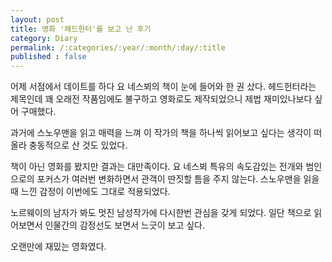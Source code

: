 ```yaml
---
layout: post
title: 영화 '헤드헌터'를 보고 난 후기
category: Diary
permalink: /:categories/:year/:month/:day/:title
published : false
---
```


어제 서점에서 데이트를 하다 요 네스뵈의 책이 눈에 들어와 한 권 샀다. 헤드헌터라는 제목인데 꽤 오래전 작품임에도 불구하고 영화로도 제작되었으니 제법 재미있나보다 싶어 구매했다.

과거에 스노우맨을 읽고 매력을 느껴 이 작가의 책을 하나씩 읽어보고 싶다는 생각이 떠올라 충동적으로 산 것도 있었다. 

책이 아닌 영화를 봤지만 결과는 대만족이다. 요 네스뵈 특유의 속도감있는 전개와 범인으로의 포커스가 여러번 변화하면서 관객이 딴짓할 틈을 주지 않는다. 스노우맨을 읽을때 느낀 감정이 이번에도 그대로 적용되었다. 

노르웨이의 남자가 봐도 멋진 남성작가에 다시한번 관심을 갖게 되었다. 일단 책으로 읽어보면서 인물간의 감정선도 보면서 느긋이 보고 싶다. 

오랜만에 재밌는 영화였다.